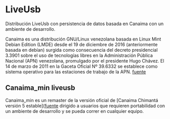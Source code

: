LiveUsb
=========

Distribución LiveUsb con persistencia de datos basada en Canaima con un ambiente de desarrollo.




Canaima es una distribución GNU/Linux venezolana basada en Linux Mint Debian Edition (LMDE) desde el 19 de diciembre de 2016 (anteriormente basada en debían) surgida como consecuencia del decreto presidencial 3.3901 sobre el uso de tecnologías libres en la Administración Pública Nacional (APN) venezolana, promulgado por el presidente Hugo Chávez. El 14 de marzo de 2011 en la Gaceta Oficial Nº 39.6332 se establece como sistema operativo para las estaciones de trabajo de la APN. [fuente](https://es.wikipedia.org/wiki/Canaima_(distribuci%C3%B3n_Linux))


## Canaima_min liveusb

Canaima_min es un remaster de la versión oficial de [Canaima Chimantá versión 5 estable]([fuente](http://canaima.softwarelibre.gob.ve/descargas/canaima-gnu-linux/repositorio-de-distribuciones/canaima-gnulinux-serie-5x-oficiales)
dirigido a usuarios que requieren portabilidad con un ambiente de desarrollo y se pueda correr en cualquier equipo. 

